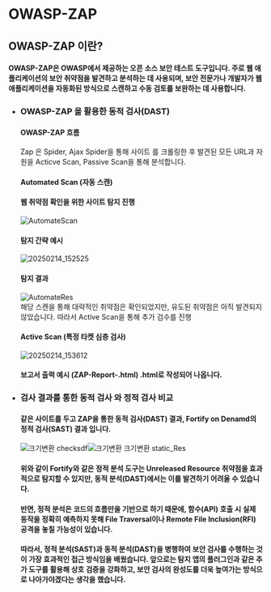 # OWASP-ZAP
## OWASP-ZAP 이란?
#### OWASP-ZAP은 OWASP에서 제공하는 오픈 소스 보안 테스트 도구입니다. 주로 웹 애플리케이션의 보안 취약점을 발견하고 분석하는 데 사용되며, 보안 전문가나 개발자가 웹 애플리케이션을 자동화된 방식으로 스캔하고 수동 검토를 보완하는 데 사용합니다. 

- ### OWASP-ZAP 을 활용한 동적 검사(DAST)
  #### OWASP-ZAP 흐름
  Zap 은 Spider, Ajax Spider을 통해 사이트 를 크롤링한 후 발견된 모든 URL과 자원을 Acticve Scan, Passive Scan을 통해 분석합니다.
  #### Automated Scan (자동 스캔)
  #### 웹 취약점 확인을 위한 사이트 탐지 진행
  ![AutomateScan](https://github.com/user-attachments/assets/4f18c675-bf21-4faa-ab8c-42207c25185a)
  #### 탐지 간략 예시
  ![20250214_152525](https://github.com/user-attachments/assets/99bd5a0a-5748-4b55-bc9f-edd09443c1ca)
  #### 탐지 결과 
  ![AutomateRes](https://github.com/user-attachments/assets/e21e60fd-12a7-408c-9dde-29d3fd019255)  
  해당 스캔을 통해 대략적인 취약점은 확인되었지만, 유도된 취약점은 아직 발견되지 않았습니다. 따라서 Active Scan을 통해 추가 검수를 진행
  #### Active Scan (특정 타켓 심층 검사)
  ![20250214_153612](https://github.com/user-attachments/assets/51264f24-df93-4ede-bb08-d4d75baf3a77)
  #### 보고서 출력 예시 (ZAP-Report-.html) .html로 작성되어 나옵니다.
 - ### 검사 결과를 통한 동적 검사 와 정적 검사 비교
   #### 같은 사이트를 두고 ZAP을 통한 동적 검사(DAST) 결과, Fortify on Denamd의 정적 검사(SAST) 결과 입니다.
   ![크기변환 checksdf](https://github.com/user-attachments/assets/39130b5b-1c88-4178-8e52-d0498b978ab2)![크기변환 크기변환 static_Res](https://github.com/user-attachments/assets/8ef7cb38-21d4-4096-951a-c554a1697761)
   #### 위와 같이 Fortify와 같은 정적 분석 도구는 Unreleased Resource 취약점을 효과적으로 탐지할 수 있지만, 동적 분석(DAST)에서는 이를 발견하기 어려울 수 있습니다.
   #### 반면, 정적 분석은 코드의 흐름만을 기반으로 하기 때문에, 함수(API) 호출 시 실제 동작을 정확히 예측하지 못해 File Traversal이나 Remote File Inclusion(RFI) 공격을 놓칠 가능성이 있습니다.
   #### 따라서, 정적 분석(SAST)과 동적 분석(DAST)을 병행하여 보안 검사를 수행하는 것이 가장 효과적인 접근 방식임을 배웠습니다. 앞으로는 탐지 앱의 플러그인과 같은 추가 도구를 활용해 상호 검증을 강화하고, 보안 검사의 완성도를 더욱 높여가는 방식으로 나아가야겠다는 생각을 했습니다.




 



  
  

